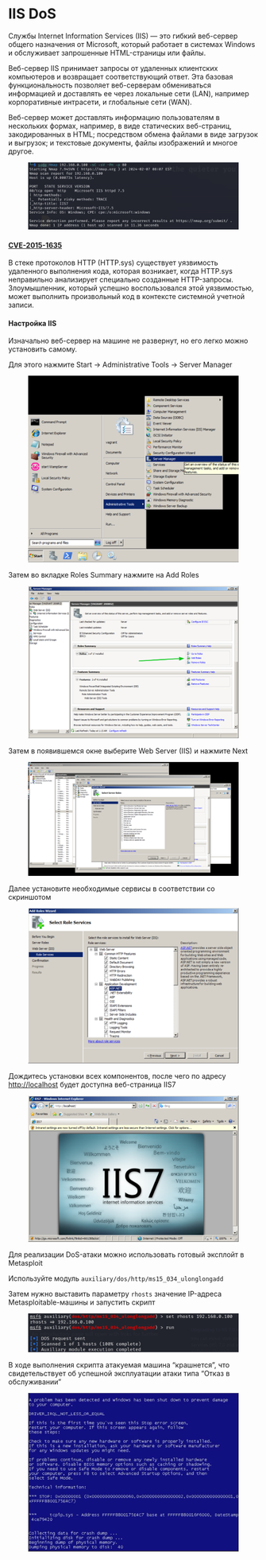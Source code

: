 # IIS DoS

Службы Internet Information Services (IIS) — это гибкий веб-сервер общего назначения от Microsoft, который работает в системах Windows и обслуживает запрошенные HTML-страницы или файлы.

Веб-сервер IIS принимает запросы от удаленных клиентских компьютеров и возвращает соответствующий ответ. Эта базовая функциональность позволяет веб-серверам обмениваться информацией и доставлять ее через локальные сети (LAN), например корпоративные интрасети, и глобальные сети (WAN).

Веб-сервер может доставлять информацию пользователям в нескольких формах, например, в виде статических веб-страниц, закодированных в HTML; посредством обмена файлами в виде загрузок и выгрузок; и текстовые документы, файлы изображений и многое другое.

<figure><img src="../.gitbook/assets/nmap_80_port.png" alt=""><figcaption></figcaption></figure>

#### [CVE-2015-1635](https://nvd.nist.gov/vuln/detail/CVE-2015-1635)

В стеке протоколов HTTP (HTTP.sys) существует уязвимость удаленного выполнения кода, которая возникает, когда HTTP.sys неправильно анализирует специально созданные HTTP-запросы. Злоумышленник, который успешно воспользовался этой уязвимостью, может выполнить произвольный код в контексте системной учетной записи.

#### Настройка IIS

Изначально веб-сервер на машине не развернут, но его легко можно установить самому.

Для этого нажмите Start → Administrative Tools → Server Manager

<figure><img src="../.gitbook/assets/adm_tools.png" alt=""><figcaption></figcaption></figure>

Затем во вкладке Roles Summary нажмите на Add Roles

<figure><img src="../.gitbook/assets/add_roles.png" alt=""><figcaption></figcaption></figure>

Затем в появившемся окне выберите Web Server (IIS) и нажмите Next

<figure><img src="../.gitbook/assets/serv_roles.png" alt=""><figcaption></figcaption></figure>

Далее установите необходимые сервисы в соответствии со скриншотом

<figure><img src="../.gitbook/assets/roles_list.png" alt=""><figcaption></figcaption></figure>

Дождитесь установки всех компонентов, после чего по адресу [http://localhost](http://localhost/) будет доступна веб-страница IIS7

<figure><img src="../.gitbook/assets/iis_web.png" alt=""><figcaption></figcaption></figure>

Для реализации DoS-атаки можно использовать готовый эксплойт в Metasploit

Используйте модуль `auxiliary/dos/http/ms15_034_ulonglongadd`

Затем нужно выставить параметру `rhosts` значение IP-адреса Metasploitable-машины и запустить скрипт

<figure><img src="../.gitbook/assets/metasploit_dos.png" alt=""><figcaption></figcaption></figure>

В ходе выполнения скрипта атакуемая машина “крашнется”, что свидетельствует об успешной эксплуатации атаки типа “Отказ в обслуживании”

<figure><img src="../.gitbook/assets/windows_dos.png" alt=""><figcaption></figcaption></figure>

